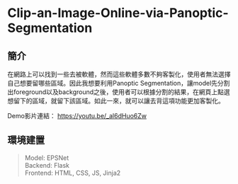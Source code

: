 ﻿# Clip-an-Image-Online-via-Panoptic-Segmentation

## 簡介
在網路上可以找到一些去被軟體，然而這些軟體多數不夠客製化，使用者無法選擇自己想要留哪些區域。因此我想要利用Panoptic Segmentation，讓model先分割出foreground以及background之後，使用者可以根據分割的結果，在網頁上點選想留下的區域，就留下該區域。如此一來，就可以讓去背這項功能更加客製化。

Demo影片連結： https://youtu.be/_al6dHuo6Zw
## 環境建置
> Model: EPSNet  
> Backend: Flask  
> Frontend: HTML, CSS, JS, Jinja2 